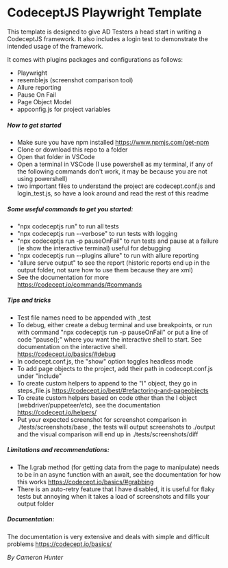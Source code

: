 # CodeceptJS Playwright Template  

This template is designed to give AD Testers a head start in writing a CodeceptJS framework. It also includes a login test to demonstrate the intended usage of the framework.  

It comes with plugins packages and configurations as follows:  
- Playwright
- resemblejs (screenshot comparison tool)
- Allure reporting
- Pause On Fail
- Page Object Model
- appconfig.js for project variables

##### How to get started
- Make sure you have npm installed https://www.npmjs.com/get-npm
- Clone or download this repo to a folder
- Open that folder in VSCode
- Open a terminal in VSCode (I use powershell as my terminal, if any of the following commands don't work, it may be because you are not using powershell)
- two important files to understand the project are codecept.conf.js and login_test.js, so have a look around and read the rest of this readme

##### Some useful commands to get you started:  
- "npx codeceptjs run" to run all tests
- "npx codeceptjs run --verbose" to run tests with logging
- "npx codeceptjs run -p pauseOnFail" to run tests and pause at a failure (ie show the interactive terminal) useful for debugging
- "npx codeceptjs run --plugins allure" to run with allure reporting
- "allure serve output" to see the report (historic reports end up in the output folder, not sure how to use them because they are xml)
- See the documentation for more https://codecept.io/commands/#commands


##### Tips and tricks
- Test file names need to be appended with _test
- To debug, either create a debug terminal and use breakpoints, or run with command "npx codeceptjs run -p pauseOnFail" or put a line of code "pause();" where you want the interactive shell to start. See documentation on the interactive shell. https://codecept.io/basics/#debug
- In codecept.conf.js, the "show" option toggles headless mode
- To add page objects to the project, add their path in codecept.conf.js under "include"
- To create custom helpers to append to the "I" object, they go in steps_file.js https://codecept.io/best/#refactoring-and-pageobjects
- To create custom helpers based on code other than the I object (webdriver/puppeteer/etc), see the documentation https://codecept.io/helpers/
- Put your expected screenshot for screenshot comparison in ./tests/screenshots/base  , the tests will output screenshots to ./output and the visual comparison will end up in ./tests/screenshots/diff

##### Limitations and recommendations:  
- The I.grab method (for getting data from the page to manipulate) needs to be in an async function with an await, see the documentation for how this works https://codecept.io/basics/#grabbing
- There is an auto-retry feature that I have disabled, it is useful for flaky tests but annoying when it takes a load of screenshots and fills your output folder

##### Documentation:  
The documentation is very extensive and deals with simple and difficult problems https://codecept.io/basics/

*By Cameron Hunter*  

